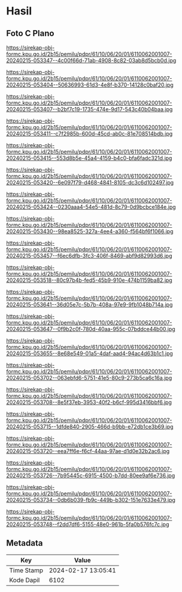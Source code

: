 # Hasil

## Foto C Plano

https://sirekap-obj-formc.kpu.go.id/2b15/pemilu/pdpr/61/10/06/20/01/6110062001007-20240215-053347--4c00f66d-71ab-4908-8c82-03ab8d5bcb0d.jpg

https://sirekap-obj-formc.kpu.go.id/2b15/pemilu/pdpr/61/10/06/20/01/6110062001007-20240215-053404--50636993-61d3-4e8f-b370-14128c0baf20.jpg

https://sirekap-obj-formc.kpu.go.id/2b15/pemilu/pdpr/61/10/06/20/01/6110062001007-20240215-053407--b2bf7c19-1735-474e-9d17-543c40b04baa.jpg

https://sirekap-obj-formc.kpu.go.id/2b15/pemilu/pdpr/61/10/06/20/01/6110062001007-20240215-053411--c7f2985b-600d-45cd-ab0c-81e708514bdb.jpg

https://sirekap-obj-formc.kpu.go.id/2b15/pemilu/pdpr/61/10/06/20/01/6110062001007-20240215-053415--553d8b5e-45a4-4159-b4c0-bfa6fadc321d.jpg

https://sirekap-obj-formc.kpu.go.id/2b15/pemilu/pdpr/61/10/06/20/01/6110062001007-20240215-053420--6e097f79-d468-4841-8105-dc3c6d102497.jpg

https://sirekap-obj-formc.kpu.go.id/2b15/pemilu/pdpr/61/10/06/20/01/6110062001007-20240215-053424--0230aaa4-54e5-481d-8c79-0d9bcbce184e.jpg

https://sirekap-obj-formc.kpu.go.id/2b15/pemilu/pdpr/61/10/06/20/01/6110062001007-20240215-053430--98ea8525-327a-4ee4-a360-f564bf6f1066.jpg

https://sirekap-obj-formc.kpu.go.id/2b15/pemilu/pdpr/61/10/06/20/01/6110062001007-20240215-053457--f6ec6dfb-3fc3-406f-8469-abf9d82993d6.jpg

https://sirekap-obj-formc.kpu.go.id/2b15/pemilu/pdpr/61/10/06/20/01/6110062001007-20240215-053518--80c97b4b-fed5-45b9-910e-474b1159ba82.jpg

https://sirekap-obj-formc.kpu.go.id/2b15/pemilu/pdpr/61/10/06/20/01/6110062001007-20240215-053641--36d05e7c-5b7b-408a-97e9-9fb1048b714a.jpg

https://sirekap-obj-formc.kpu.go.id/2b15/pemilu/pdpr/61/10/06/20/01/6110062001007-20240215-053647--0f9b2c0f-780d-40aa-955c-07bddce44b00.jpg

https://sirekap-obj-formc.kpu.go.id/2b15/pemilu/pdpr/61/10/06/20/01/6110062001007-20240215-053655--8e68e549-01a5-4daf-aad4-94ac4d63b1c1.jpg

https://sirekap-obj-formc.kpu.go.id/2b15/pemilu/pdpr/61/10/06/20/01/6110062001007-20240215-053702--063ebfd6-5751-41e5-80c9-273b5ca6c16a.jpg

https://sirekap-obj-formc.kpu.go.id/2b15/pemilu/pdpr/61/10/06/20/01/6110062001007-20240215-053708--8e5f37eb-3953-40f2-b6cf-995d3416bbf6.jpg

https://sirekap-obj-formc.kpu.go.id/2b15/pemilu/pdpr/61/10/06/20/01/6110062001007-20240215-053715--1dfde840-2905-466d-b9bb-e72db1ce3b69.jpg

https://sirekap-obj-formc.kpu.go.id/2b15/pemilu/pdpr/61/10/06/20/01/6110062001007-20240215-053720--eea7ff6e-f6cf-44aa-97ae-d1d0e32b2ac6.jpg

https://sirekap-obj-formc.kpu.go.id/2b15/pemilu/pdpr/61/10/06/20/01/6110062001007-20240215-053726--7b95445c-6915-4500-b7dd-80ee9af6e736.jpg

https://sirekap-obj-formc.kpu.go.id/2b15/pemilu/pdpr/61/10/06/20/01/6110062001007-20240215-053734--0db6b039-fb9c-449b-b302-151e7633e479.jpg

https://sirekap-obj-formc.kpu.go.id/2b15/pemilu/pdpr/61/10/06/20/01/6110062001007-20240215-053748--f2dd7df6-5155-48e0-961b-5fa0b576fc7c.jpg


## Metadata

| Key        | Value               |
| ---------- | ------------------- |
| Time Stamp | 2024-02-17 13:05:41 |
| Kode Dapil | 6102                |




